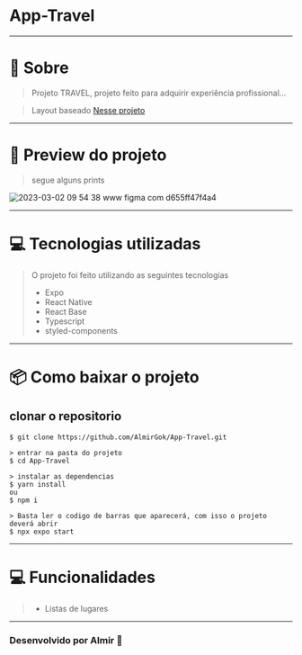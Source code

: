 # App-Travel


<hr>

# 🤔 Sobre 
> Projeto TRAVEL, projeto feito para adquirir experiência profissional...

>Layout baseado [Nesse projeto](https://www.figma.com/file/pjHG7bwiYQHoWzjDI84pu2/Travel-App-UI?t=VVnmd3nElyQDS5AU-0) 

<hr>

# 📱 Preview do projeto

>segue alguns prints

![2023-03-02 09 54 38 www figma com d655ff47f4a4](https://user-images.githubusercontent.com/103596010/222436170-c873c952-3a69-4cbe-93f1-65a9e9a6d61e.png)



<hr>

# 💻 Tecnologias utilizadas

> O projeto foi feito utilizando as seguintes tecnologias
> - Expo
> - React Native
> - React Base
> - Typescript
> - styled-components

<hr>

# 📦 Como baixar o projeto

## clonar o repositorio
  ```
  $ git clone https://github.com/AlmirGok/App-Travel.git

  > entrar na pasta do projeto
  $ cd App-Travel

  > instalar as dependencias
  $ yarn install
  ou
  $ npm i

  > Basta ler o codigo de barras que aparecerá, com isso o projeto deverá abrir
  $ npx expo start
```
<hr>

# 💻 Funcionalidades

> - Listas de lugares 

<hr>

### Desenvolvido por Almir 🤖

